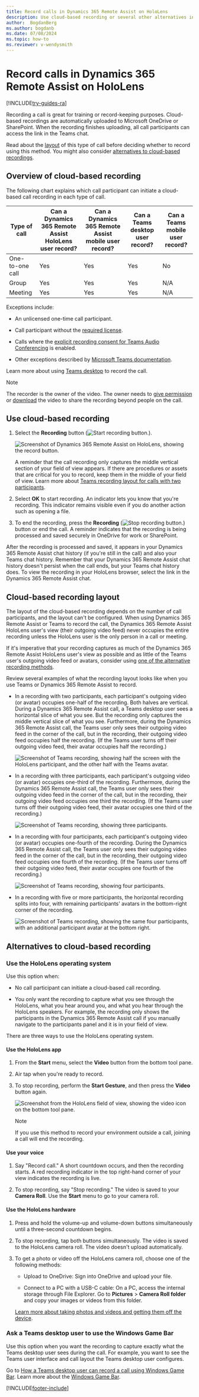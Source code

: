 ```yaml
---
title: Record calls in Dynamics 365 Remote Assist on HoloLens 
description: Use cloud-based recording or several other alternatives in Microsoft Dynamics 365 Remote Assist on HoloLens
author:  BogdanBerg
ms.author: bogdanb
ms.date: 07/08/2024
ms.topic: how-to
ms.reviewer: v-wendysmith
---
```


# Record calls in Dynamics 365 Remote Assist on HoloLens

[!INCLUDE[try-guides-ra](../includes/try-guides-ra.md)]

Recording a call is great for training or record-keeping purposes. Cloud-based recordings are automatically uploaded to Microsoft OneDrive or SharePoint. When the recording finishes uploading, all call participants can access the link in the Teams chat.

Read about the [layout](#cloud-based-recording-layout) of this type of call before deciding whether to record using this method. You might also consider [alternatives to cloud-based recordings](#alternatives-to-cloud-based-recording).

## Overview of cloud-based recording

The following chart explains which call participant can initiate a cloud-based call recording in each type of call.

|     Type of call    |     Can a Dynamics 365   Remote Assist HoloLens user record?     |     Can a Dynamics 365   Remote Assist mobile user record?     |     Can a Teams desktop user record?    | Can a Teams mobile user record? | 
|-----------------|------------------------------------------------------------------|----------------------------------------------------------------|-------------------------------------------|-----------------|
|     One-to-one call         |     Yes                                                          |     Yes                                                        |     Yes                                   | No |
|     Group       |     Yes                                                          |     Yes                                                        |     Yes                                   | N/A| 
|     Meeting     |     Yes                                                           |     Yes                                                       |     Yes                                   | N/A| 

Exceptions include:

- An unlicensed one-time call participant.

- Call participant without the [required license](/microsoftteams/cloud-recording#prerequisites-for-teams-cloud-meeting-recording).

- Calls where the [explicit recording consent for Teams Audio Conferencing](/microsoftteams/conferencing-recording-consent) is enabled.

- Other exceptions described by [Microsoft Teams documentation](/microsoftteams/cloud-recording#prerequisites-for-teams-cloud-meeting-recording).

Learn more about using [Teams desktop](https://support.office.com/article/Record-a-meeting-in-Teams-34dfbe7f-b07d-4a27-b4c6-de62f1348c24) to record the call.

> [!Note]
> The recorder is the owner of the video. The owner needs to [give permission](https://support.office.com/article/Play-and-share-a-meeting-recording-in-Teams-7d7e5dc5-9ae4-4b94-8589-27496037e8fa#bkmk_sharemeetingrecording) or [download](https://support.office.com/article/Play-and-share-a-meeting-recording-in-Teams-7d7e5dc5-9ae4-4b94-8589-27496037e8fa#bkmk_downloadmeetingrecording) the video to share the recording beyond people on the call.  

## Use cloud-based recording

1. Select the **Recording** button (![Start recording button.](media/RAHL_CallRecording_StartButton.png)).

    ![Screenshot of Dynamics 365 Remote Assist on HoloLens, showing the record button.](media/03.00-call.png)

   A reminder that the call recording only captures the middle vertical section of your field of view appears. If there are procedures or assets that are critical for you to record, keep them in the middle of your field of view. Learn more about [Teams recording layout for calls with two participants](#cloud-based-recording-layout).

1. Select **OK** to start recording. An indicator lets you know that you're recording. This indicator remains visible even if you do another action such as opening a file.

1. To end the recording, press the **Recording** (![Stop recording button.](media/RAHL_CallRecording_StopButton.png)) button or end the call. A reminder indicates that the recording is being processed and saved securely in OneDrive for work or SharePoint.  

After the recording is processed and saved, it appears in your Dynamics 365 Remote Assist chat history (if you're still in the call) and also your Teams chat history. Remember that your Dynamics 365 Remote Assist chat history doesn't persist when the call ends, but your Teams chat history does. To view the recording in your HoloLens browser, select the link in the Dynamics 365 Remote Assist chat.

## Cloud-based recording layout

The layout of the cloud-based recording depends on the number of call participants, and the layout can't be configured. When using Dynamics 365 Remote Assist or Teams to record the call, the Dynamics 365 Remote Assist HoloLens user's view (their outgoing video feed) never occupies the entire recording unless the HoloLens user is the only person in a call or meeting.

If it's imperative that your recording captures as much of the Dynamics 365 Remote Assist HoloLens user's view as possible and as little of the Teams user's outgoing video feed or avatars, consider using [one of the alternative recording methods](#alternatives-to-cloud-based-recording).

Review several examples of what the recording layout looks like when you use Teams or Dynamics 365 Remote Assist to record.

- In a recording with two participants, each participant's outgoing video (or avatar) occupies one-half of the recording. Both halves are vertical. During a Dynamics 365 Remote Assist call, a Teams desktop user sees a horizontal slice of what you see. But the recording only captures the middle vertical slice of what you see. Furthermore, during the Dynamics 365 Remote Assist call, the Teams user only sees their outgoing video feed in the corner of the call, but in the recording, their outgoing video feed occupies half the recording. (If the Teams user turns off their outgoing video feed, their avatar occupies half the recording.)

    ![Screenshot of Teams recording, showing half the screen with the HoloLens participant, and the other half with the Teams avatar.](media/2call.png)

- In a recording with three participants, each participant's outgoing video (or avatar) occupies one-third of the recording. Furthermore, during the Dynamics 365 Remote Assist call, the Teams user only sees their outgoing video feed in the corner of the call, but in the recording, their outgoing video feed occupies one third the recording. (If the Teams user turns off their outgoing video feed, their avatar occupies one third of the recording.)

    ![Screenshot of Teams recording, showing three participants.](media/3call.png)

- In a recording with four participants, each participant's outgoing video (or avatar) occupies one-fourth of the recording. During the Dynamics 365 Remote Assist call, the Teams user only sees their outgoing video feed in the corner of the call, but in the recording, their outgoing video feed occupies one fourth of the recording. (If the Teams user turns off their outgoing video feed, their avatar occupies one fourth of the recording.)  

    ![Screenshot of Teams recording, showing four participants.](media/4call.png)

- In a recording with five or more participants, the horizontal recording splits into four, with remaining participants' avatars in the bottom-right corner of the recording.

    ![Screenshot of Teams recording, showing the same four participants, with an additional participant avatar at the bottom right.](media/5call.png)

## Alternatives to cloud-based recording

### Use the HoloLens operating system

Use this option when:

- No call participant can initiate a cloud-based call recording.

- You only want the recording to capture what you see through the HoloLens, what you hear around you, and what you hear through the HoloLens speakers. For example, the recording only shows the participants in the Dynamics 365 Remote Assist call if you manually navigate to the participants panel and it is in your field of view.

There are three ways to use the HoloLens operating system.

#### Use the HoloLens app

1. From the **Start** menu, select the **Video** button from the bottom tool pane.
  
1. Air tap when you're ready to record.
  
1. To stop recording, perform the **Start Gesture**, and then press the **Video** button again.
  
   ![Screenshot from the HoloLens field of view, showing the video icon on the bottom tool pane.](media/RAHL_OSVideo.png)

    > [!NOTE]
    > If you use this method to record your environment outside a call, joining a call will end the recording.

#### Use your voice

1. Say "Record call." A short countdown occurs, and then the recording starts. A red recording indicator in the top right-hand corner of your view indicates the recording is live.

1. To stop recording, say "Stop recording." The video is saved to your **Camera Roll**. Use the **Start** menu to go to your camera roll.

#### Use the HoloLens hardware

1. Press and hold the volume-up and volume-down buttons simultaneously until a three-second countdown begins.

1. To stop recording, tap both buttons simultaneously. The video is saved to the HoloLens camera roll. The video doesn't upload automatically.

1. To get a photo or video off the HoloLens camera roll, choose one of the following methods:

   - Upload to OneDrive: Sign into OneDrive and upload your file.

   - Connect to a PC with a USB-C cable: On a PC, access the internal storage through File Explorer. Go to **Pictures** > **Camera Roll folder** and copy your images or videos from this folder.

    [Learn more about taking photos and videos and getting them off the device](/hololens/holographic-photos-and-videos#capture-a-mixed-reality-photo).

### Ask a Teams desktop user to use the Windows Game Bar

Use this option when you want the recording to capture exactly what the Teams desktop user sees during the call. For example, you want to see the Teams user interface and call layout the Teams desktop user configures.

Go to [How a Teams desktop user can record a call using Windows Game Bar](teams-pc-all.md#record-your-teams-desktop-screen-using-windows-game-bar). Learn more about the [Windows Game Bar](https://support.xbox.com/help/friends-social-activity/share-socialize/record-game-clips-game-bar-windows-10).

[!INCLUDE[footer-include](../includes/footer-banner.md)]
